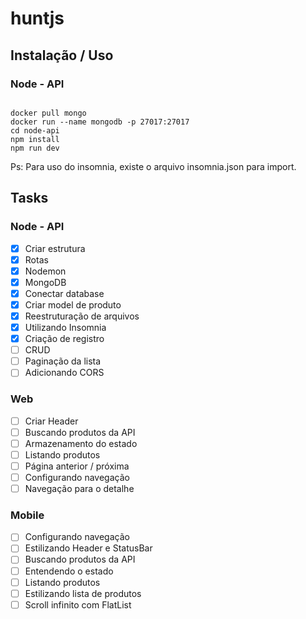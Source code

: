 # huntjs

## Instalação / Uso

### Node - API
<pre><code>
docker pull mongo
docker run --name mongodb -p 27017:27017
cd node-api
npm install
npm run dev
</code></pre>

Ps: Para uso do insomnia, existe o arquivo insomnia.json para import.

## Tasks

### Node - API

- [x] Criar estrutura
- [x] Rotas
- [x] Nodemon
- [x] MongoDB
- [x] Conectar database
- [x] Criar model de produto
- [x] Reestruturação de arquivos
- [x] Utilizando Insomnia
- [x] Criação de registro
- [ ] CRUD
- [ ] Paginação da lista
- [ ] Adicionando CORS

### Web

- [ ] Criar Header
- [ ] Buscando produtos da API
- [ ] Armazenamento do estado
- [ ] Listando produtos
- [ ] Página anterior / próxima
- [ ] Configurando navegação
- [ ] Navegação para o detalhe

### Mobile

- [ ] Configurando navegação
- [ ] Estilizando Header e StatusBar
- [ ] Buscando produtos da API
- [ ] Entendendo o estado
- [ ] Listando produtos
- [ ] Estilizando lista de produtos
- [ ] Scroll infinito com FlatList
